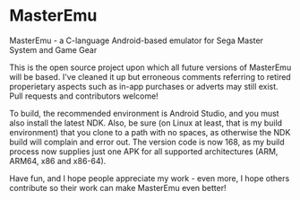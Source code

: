 # MasterEmu
MasterEmu - a C-language Android-based emulator for Sega Master System and Game Gear

This is the open source project upon which all future versions of MasterEmu will be based. I've cleaned it up but erroneous comments referring to retired properietary aspects such as in-app purchases or adverts may still exist. Pull requests and contributors welcome!

To build, the recommended environment is Android Studio, and you must also install the latest NDK. Also, be sure (on Linux at least, that is my build environment) that you clone to a path with no spaces, as otherwise the NDK build will complain and error out. The version code is now 168, as my build process now supplies just one APK for all supported architectures (ARM, ARM64, x86 and x86-64).

Have fun, and I hope people appreciate my work - even more, I hope others contribute so their work can make MasterEmu even better!
